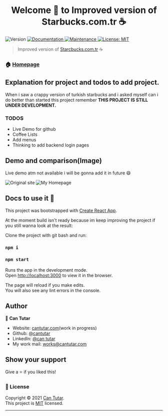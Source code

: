 <h1 align="center">Welcome 👋 to Improved version of Starbucks.com.tr ☕</h1>
<p>
  <img alt="Version" src="https://img.shields.io/badge/version-0.0.3-blue.svg?cacheSeconds=2592000" />
  <a href="https://github.com/cantutar/starbucks-clone-with-improvements" target="_blank">
    <img alt="Documentation" src="https://img.shields.io/badge/documentation-yes-brightgreen.svg" />
  </a>
  <a href="https://github.com/cantutar/starbucks-clone-with-improvements/graphs/commit-activity" target="_blank">
    <img alt="Maintenance" src="https://img.shields.io/badge/Maintained%3F-yes-green.svg" />
  </a>
  <a href="https://github.com/cantutar/starbucks-clone-with-improvements/blob/master/LICENSE" target="_blank">
    <img alt="License: MIT" src="https://img.shields.io/github/license/cantutar/starbucks-clone-with-improvements" />
  </a>
</p>

> Improved version of [Starcbucks.com.tr](https://starbucks.com.tr) ☕

### 🏠 [Homepage](https://github.com/cantutar/starbucks-clone-with-improvements)

## Explanation for project and todos to add project.

<p>When i saw a crappy version of turkish starbucks and i asked myself can i do better than started this project remember <strong>THIS PROJECT IS STILL UNDER DEVELOPMENT.</strong></p>

<h3>TODOS</h4>
    <ul>
        <li>Live Demo for github</li>
        <li>Coffee Lists</li>
        <li>Add menus</li>
        <li>Thinking to add backend login pages</li>
    </ul>

## Demo and comparison(Image)

Live demo atm not available i will be gonna add it in future 😄

![Original site](https://i.imgur.com/YaxcDCb.png)
![My Homepage](https://i.imgur.com/bDESTDY.png)



## Docs to use it 💪


This project was bootstrapped with [Create React App](https://github.com/facebook/create-react-app).

At the moment build isn't ready because im keep improving the project if you still wanna look at the result:

Clone the project with git bash and run:
### `npm i`
### `npm start`

Runs the app in the development mode.\
Open [http://localhost:3000](http://localhost:3000) to view it in the browser.

The page will reload if you make edits.\
You will also see any lint errors in the console.

## Author

👤 **Can Tutar**

* Website: [cantutar.com](https://cantutar.com)(work in progress)
* Github: [@cantutar](https://github.com/cantutar)
* LinkedIn: [@can tutar](https://www.linkedin.com/in/can-tutar/)
* My work mail: works@cantutar.com

## Show your support

Give a ⭐️ if you liked this!

### 📝 License

Copyright © 2021 [Can Tutar](https://github.com/cantutar).<br />
This project is [MIT](https://github.com/cantutar/starbucks-clone-with-improvements/blob/master/LICENSE) licensed.

***

